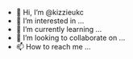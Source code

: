- 👋 Hi, I’m @kizzieukc
- 👀 I’m interested in ...
- 🌱 I’m currently learning ...
- 💞️ I’m looking to collaborate on ...
- 📫 How to reach me ...

<!---
kizzieukc/kizzieukc is a ✨ special ✨ repository because its `README.md` (this file) appears on your GitHub profile.
You can click the Preview link to take a look at your changes.
--->
